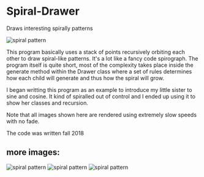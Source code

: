 # Spiral-Drawer
Draws interesting spirally patterns

![spiral pattern](https://i.imgur.com/HCAODtK.png)

This program basically uses a stack of points recursively orbiting each other to draw spiral-like patterns. It's a lot like a fancy code spirograph. The program itself is quite short, most of the complexity takes place inside the generate method within the Drawer class where a set of rules determines how each child will generate and thus how the spiral will grow.

I began writting this program as an example to introduce my little sister to sine and cosine. It kind of spiralled out of control and I ended up using it to show her classes and recursion.

Note that all images shown here are rendered using extremely slow speeds with no fade.

The code was written fall 2018

## more images:
![spiral pattern](https://i.imgur.com/hya2Gwo.png)
![spiral pattern](https://i.imgur.com/nR3GY2P.png)
![spiral pattern](https://i.imgur.com/C8R1kJe.png)
